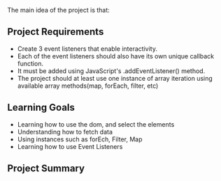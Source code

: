 The main idea of the project is that:

## Project Requirements

- Create 3 event listeners that enable interactivity. 
- Each of the event listeners should also have its own unique callback function.
- It must be added using JavaScript's .addEventListener() method. 
- The project should at least use one instance of array iteration using available array methods(map, forEach, filter, etc)

## Learning Goals

- Learning how to use the dom, and select the elements
- Understanding how to fetch data 
- Using instances such as forEch, Filter, Map
- Learning how to use Event Listeners 

## Project Summary
